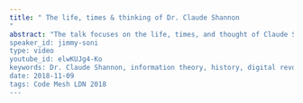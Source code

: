 ```yaml
---
title: " The life, times & thinking of Dr. Claude Shannon
"
abstract: "The talk focuses on the life, times, and thought of Claude Shannon, the famed founder of the information theory. Claude Shannon is one of the foremost intellects of the twentieth century and the architect of the Information Age, whose insights stand behind every computer built, email sent, video streamed, and webpage loaded. He was a groundbreaking polymath, a brilliant tinkerer, and a digital pioneer. He constructed the first wearable computer, outfoxed Vegas casinos, and built juggling robots. He also wrote the seminal text of the digital revolution, which has been called “the Magna Carta of the Information Age.”
speaker_id: jimmy-soni
type: video
youtube_id: elwKUJg4-Ko
keywords: Dr. Claude Shannon, information theory, history, digital revolution, author
date: 2018-11-09
tags: Code Mesh LDN 2018
---
```


